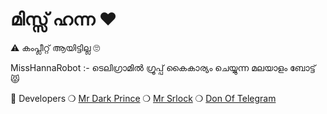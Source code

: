 # മിസ്സ്‌ ഹന്ന ❤️
⚠️ കംപ്ലീറ്റ് ആയിട്ടില്ല 🙄

MissHannaRobot :- ടെലിഗ്രാമിൽ ഗ്രൂപ്പ്‌ കൈകാര്യം ചെയ്യുന്ന മലയാളം ബോട്ട്   😾 


🚩 Developers
❍ [Mr Dark Prince](https://t.me/Mr_Dark_Prince)
❍ [Mr Srlock](https://t.me/Mr_SRLOCK)
❍ [Don Of Telegram](https://t.me/Villain_XD)
